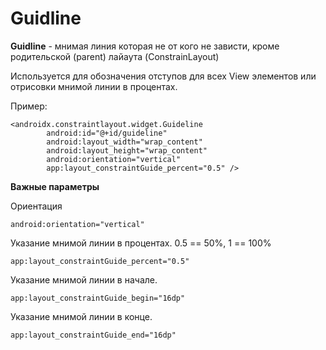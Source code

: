 <h1>Guidline</h1>

<p><strong>Guidline</strong> - мнимая линия которая не от кого не зависти, кроме родительской (parent) лайаута (ConstrainLayout) </p>

<p>Используется для обозначения отступов для всех View элементов или отрисовки мнимой линии в процентах.</p>

<p>Пример:</p>

<pre><code>&lt;androidx.constraintlayout.widget.Guideline
        android:id="@+id/guideline"
        android:layout_width="wrap_content"
        android:layout_height="wrap_content"
        android:orientation="vertical"
        app:layout_constraintGuide_percent="0.5" /&gt;</code></pre>

<p><strong>Важные параметры</strong></p>

<p>Ориентация</p>

<pre><code>android:orientation="vertical"</code></pre>

<p>Указание мнимой линии в процентах. 0.5 == 50%, 1 == 100%</p>

<pre><code>app:layout_constraintGuide_percent="0.5"</code></pre>

<p>Указание мнимой линии в начале.</p>

<pre><code>app:layout_constraintGuide_begin="16dp"</code></pre>

<p>Указание мнимой линии в конце.</p>

<pre><code>app:layout_constraintGuide_end="16dp"</code></pre>